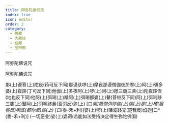 ```yaml
---
title: 阿弥陀佛说咒
index: true
icon: editor
order: 2
category:
  - 佛藏
  - 大藏经
  - 经藏
  - 宝积部
---
```


  阿弥陀佛说咒  

阿弥陀佛说咒  

那(上)谟菩(上)陀夜(药可反下同)那谟驮啰(上)摩夜那谟僧伽夜那摩(上)阿(上)弭多婆(上)夜跢(丁可反下同)他伽(上)多夜阿(上)啰(上)诃(上)羝三藐三菩(上)陀夜跢侄(地也反下同)他阿(上)弭唎(上)羝阿(上)弭唎都婆(上)鼙(菩继反下同)阿(上)弭唎跢三婆(上)鼙阿(上)弭唎跢鼻(菩弭反)迦(上) [口*闌]羝伽弭你伽(上)伽(上)那(上)稽(居移反)唎底(都你反)迦(上) [口*(黍-禾+利)]婆(上)啰(上)皤波跢叉(楚我反)焰迦[口*(黍-禾+利)] (一切恶业)娑(上)婆诃(若能如法受持决定得生弥陀佛国)  
